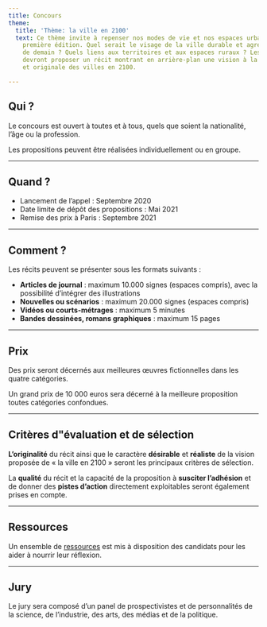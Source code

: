 ```yaml
---
title: Concours
theme:
  title: 'Thème: la ville en 2100'
  text: Ce thème invite à repenser nos modes de vie et nos espaces urbains pour cette
    première édition. Quel serait le visage de la ville durable et agréable à vivre
    de demain ? Quels liens aux territoires et aux espaces ruraux ? Les participants
    devront proposer un récit montrant en arrière-plan une vision à la fois crédible
    et originale des villes en 2100.

---
```

## Qui ?

Le concours est ouvert à toutes et à tous, quels que soient la nationalité, l’âge ou la profession.

Les propositions peuvent être réalisées individuellement ou en groupe.

***

## Quand ?

* Lancement de l’appel : Septembre 2020
* Date limite de dépôt des propositions : Mai 2021
* Remise des prix à Paris : Septembre 2021

***

## Comment ?

Les récits peuvent se présenter sous les formats suivants :

* **Articles de journal** : maximum 10.000 signes (espaces compris), avec la possibilité d’intégrer des illustrations
* **Nouvelles ou scénarios** : maximum 20.000 signes (espaces compris)
* **Vidéos ou courts-métrages** : maximum 5 minutes
* **Bandes dessinées, romans graphiques** : maximum 15 pages

***

## Prix

Des prix seront décernés aux meilleures œuvres fictionnelles dans les quatre catégories.

Un grand prix de 10 000 euros sera décerné à la meilleure proposition toutes catégories confondues.

***

## Critères d"évaluation et de sélection

**L’originalité** du récit ainsi que le caractère **désirable** et **réaliste** de la vision proposée de « la ville en 2100 » seront les principaux critères de sélection.

La **qualité** du récit et la capacité de la proposition à **susciter l’adhésion** et de donner des **pistes d’action** directement exploitables seront également prises en compte.

***

## Ressources

Un ensemble de [ressources](/fr/resources) est mis à disposition des candidats pour les aider à nourrir leur réflexion.

***

## Jury

Le jury sera composé d’un panel de prospectivistes et de personnalités de la science, de l’industrie, des arts, des médias et de la politique.